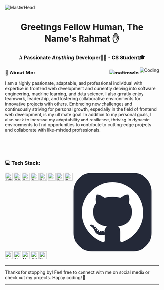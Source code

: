 ![MasterHead](https://user-images.githubusercontent.com/10498744/210012254-234538ff-d198-48aa-8964-37e6fd45d227.gif)

<h1 align="center">Greetings Fellow Human, The Name's Rahmat ✋</h1>
<h3 align="center">A Passionate <i>Anything</i> Developer👨‍💻 - CS Student🎓 </h3>
<img align="right" alt="Coding" src="https://images.squarespace-cdn.com/content/v1/56af9236b6aa60cdf1c52b4b/1464950341113-VN4PQR9DU6LSKDIVHPGI/image-asset.gif">

<h3 align="left">💫 About Me: <img align="right" src="https://komarev.com/ghpvc/?username=mattmwln&color=blue&style=flat-square&label=Profile+Views&background=CCCCCC" alt="mattmwln" /></h3>
I am a highly passionate, adaptable, and professional individual with expertise in frontend web development and currently delving into software engineering, machine learning, and data science. I also greatly enjoy teamwork, leadership, and fostering collaborative environments for innovative projects with others. Embracing new challenges and continuously striving for personal growth, especially in the field of frontend web development, is my ultimate goal. In addition to my personal goals, I also seek to increase my adaptability and resilience, thriving in dynamic environments to find opportunities to contribute to cutting-edge projects and collaborate with like-minded professionals.

<br><br>
<br>
<h3 align="left">💻 Tech Stack:</h3>
<p align="left"> 
  <svg width="256" height="256" viewBox="0 0 256 256" fill="none" xmlns="http://www.w3.org/2000/svg">
<rect width="256" height="256" rx="60" fill="#242938"/>
<path d="M128.001 30C72.7791 30 28 74.7708 28 130.001C28 174.184 56.6533 211.668 96.3867 224.891C101.384 225.817 103.219 222.722 103.219 220.081C103.219 217.696 103.126 209.819 103.083 201.463C75.2631 207.512 69.3927 189.664 69.3927 189.664C64.8437 178.105 58.2894 175.032 58.2894 175.032C49.2163 168.825 58.9733 168.953 58.9733 168.953C69.0151 169.658 74.3026 179.258 74.3026 179.258C83.2217 194.546 97.6965 190.126 103.403 187.571C104.301 181.107 106.892 176.696 109.752 174.199C87.5405 171.67 64.1913 163.095 64.1913 124.778C64.1913 113.86 68.0977 104.939 74.4947 97.9362C73.4564 95.4175 70.0335 85.2465 75.4635 71.4722C75.4635 71.4722 83.8609 68.7845 102.971 81.7226C110.948 79.5069 119.502 78.3958 128.001 78.3577C136.499 78.3958 145.061 79.5069 153.052 81.7226C172.139 68.7845 180.525 71.4722 180.525 71.4722C185.968 85.2465 182.544 95.4175 181.505 97.9362C187.917 104.939 191.797 113.86 191.797 124.778C191.797 163.187 168.403 171.644 146.135 174.119C149.722 177.223 152.918 183.308 152.918 192.638C152.918 206.018 152.802 216.787 152.802 220.081C152.802 222.742 154.602 225.86 159.671 224.878C199.383 211.64 228 174.169 228 130.001C228 74.7708 183.227 30 128.001 30ZM65.4536 172.453C65.2333 172.95 64.4517 173.099 63.7396 172.758C63.0143 172.432 62.6069 171.754 62.8421 171.256C63.0574 170.744 63.8406 170.602 64.5643 170.945C65.2913 171.271 65.7053 171.955 65.4536 172.453ZM70.3725 176.842C69.8956 177.285 68.9633 177.079 68.3307 176.38C67.6766 175.683 67.554 174.751 68.0376 174.302C68.5294 173.86 69.4336 174.067 70.0893 174.764C70.7434 175.47 70.8709 176.395 70.3725 176.842ZM73.7471 182.458C73.1344 182.884 72.1325 182.485 71.5132 181.595C70.9004 180.706 70.9004 179.64 71.5264 179.212C72.1474 178.785 73.1344 179.169 73.762 180.052C74.373 180.956 74.373 182.023 73.7471 182.458ZM79.4542 188.962C78.9061 189.566 77.7386 189.404 76.8841 188.579C76.0098 187.773 75.7663 186.629 76.3161 186.024C76.8709 185.418 78.045 185.589 78.9061 186.407C79.7738 187.211 80.0387 188.364 79.4542 188.962ZM86.8301 191.157C86.5883 191.941 85.4639 192.297 84.3312 191.964C83.2002 191.621 82.46 190.704 82.6885 189.912C82.9237 189.124 84.053 188.753 85.194 189.109C86.3234 189.45 87.0652 190.361 86.8301 191.157ZM95.2242 192.089C95.2523 192.913 94.2919 193.597 93.1029 193.612C91.9073 193.639 90.9402 192.971 90.9269 192.16C90.9269 191.327 91.8659 190.65 93.0615 190.63C94.2505 190.607 95.2242 191.269 95.2242 192.089ZM103.47 191.773C103.613 192.577 102.787 193.404 101.606 193.624C100.445 193.836 99.3702 193.339 99.2229 192.541C99.0788 191.716 99.92 190.89 101.079 190.676C102.262 190.471 103.32 190.955 103.47 191.773Z" fill="white"/>
</svg>
<a href="https://www.w3schools.com/html/"><img align="left" alt="HTML" title="HTML" width="25px" height="25px" src="https://github.com/get-icon/geticon/raw/master/icons/html-5.svg" /></a>
<a href="https://www.w3schools.com/css/"><img align="left" alt="CSS" title="CSS" width="25px" height="25px" src="https://github.com/get-icon/geticon/raw/master/icons/css-3.svg" /></a>
<a href="https://sass-lang.com/"><img align="left" alt="Sass" title="Sass" width="25px" src="https://github.com/get-icon/geticon/raw/master/icons/sass.svg" /></a>
<a href="https://getbootstrap.com/"><img align="left" alt="Bootstrap" title="Bootstrap" width="25px" src="https://github.com/get-icon/geticon/raw/master/icons/bootstrap.svg" /></a>
<a href="https://www.php.net/"><img align="left" alt="PHP" title="PHP" width="25px" src="https://github.com/get-icon/geticon/raw/master/icons/php.svg" /></a>
<a href="https://laravel.com/"><img align="left" alt="Laravel" title="Laravel" width="25px" src="https://github.com/get-icon/geticon/raw/master/icons/laravel.svg" /></a>
<a href="https://reactjs.org/"><img align="left" alt="React" title="React" width="25px" src="https://cdn.worldvectorlogo.com/logos/react-2.svg" /></a>
<a href="https://www.typescriptlang.org/"><img align="left" alt="TypeScript" title="TypeScript" width="25px" src="https://github.com/get-icon/geticon/raw/master/icons/typescript-icon.svg" /></a>
<a href="https://tailwindcss.com/"><img align="left" alt="Tailwind CSS" title="Tailwind CSS" width="25px" src="https://github.com/get-icon/geticon/raw/master/icons/tailwindcss-icon.svg" /></a>
<a href="https://nextjs.org/"><img align="left" alt="Next.js" title="Next.js" width="25px" src="https://github.com/get-icon/geticon/raw/master/icons/nextjs-icon.svg" /></a>
<a href="https://nodejs.org/"><img align="left" alt="Node.js" title="Node.js" width="25px" src="https://github.com/get-icon/geticon/raw/master/icons/nodejs-icon.svg" /></a>
<a href="https://git-scm.com/"><img align="left" alt="Git" title="Git" width="25px" src="https://github.com/get-icon/geticon/raw/master/icons/git-icon.svg" /></a>
<a href="https://www.figma.com/"><img align="left" alt="Figma" title="Figma" width="25px" src="https://github.com/get-icon/geticon/raw/master/icons/figma.svg" /></a>

</p>


<br>

<hr>Thanks for stopping by! Feel free to connect with me on social media or check out my projects. Happy coding! 🚀<hr/>
